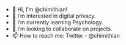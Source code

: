 - 👋 Hi, I’m @chimithian!
- 👀 I’m interested in digital privacy.
- 🌱 I’m currently learning Psychology.
- 💞️ I’m looking to collaborate on projects.
- 📫 How to reach me: Twitter - @chimithian
